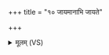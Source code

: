 +++
title = "१० जायमानाभि जायते"

+++
<details><summary>मूलम् (VS)</summary>

जाय॑माना॒भि जा॑यते दे॒वान्त्सब्रा॑ह्मणान्व॒शा।  
तस्मा॑द्ब्र॒ह्मभ्यो॒ देयै॒षा तदा॑हुः॒ स्वस्य॒ गोप॑नम् ॥
</details>